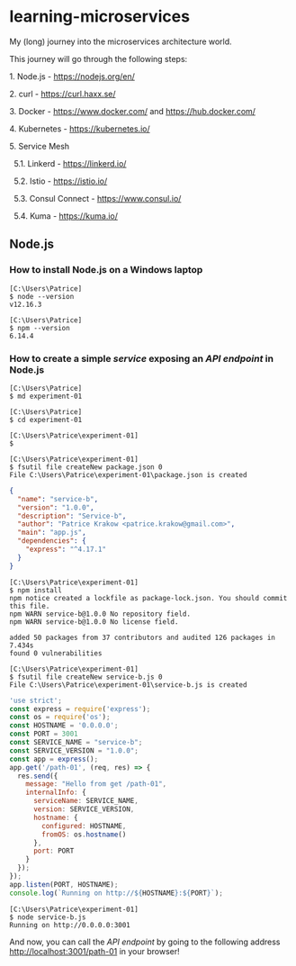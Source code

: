 # learning-microservices
My (long) journey into the microservices architecture world.

This journey will go through the following steps:

1\. Node.js - <https://nodejs.org/en/>

2\. curl - <https://curl.haxx.se/>

3\. Docker - <https://www.docker.com/> and <https://hub.docker.com/>

4\. Kubernetes - <https://kubernetes.io/>

5\. Service Mesh

&nbsp;&nbsp;5\.1\. Linkerd - <https://linkerd.io/>

&nbsp;&nbsp;5\.2\. Istio - <https://istio.io/>

&nbsp;&nbsp;5\.3\. Consul Connect - <https://www.consul.io/>

&nbsp;&nbsp;5\.4\. Kuma - <https://kuma.io/>

## Node.js

### How to install Node.js on a Windows laptop

```
[C:\Users\Patrice]
$ node --version
v12.16.3
```

```
[C:\Users\Patrice]
$ npm --version
6.14.4
```

### How to create a simple _service_ exposing an _API endpoint_ in Node.js

```
[C:\Users\Patrice]
$ md experiment-01

[C:\Users\Patrice]
$ cd experiment-01

[C:\Users\Patrice\experiment-01]
$
```

```
[C:\Users\Patrice\experiment-01]
$ fsutil file createNew package.json 0
File C:\Users\Patrice\experiment-01\package.json is created
```

```json
{
  "name": "service-b",
  "version": "1.0.0",
  "description": "Service-b",
  "author": "Patrice Krakow <patrice.krakow@gmail.com>",
  "main": "app.js",
  "dependencies": {
    "express": "^4.17.1"
  }
}
```

```
[C:\Users\Patrice\experiment-01]
$ npm install
npm notice created a lockfile as package-lock.json. You should commit this file.
npm WARN service-b@1.0.0 No repository field.
npm WARN service-b@1.0.0 No license field.

added 50 packages from 37 contributors and audited 126 packages in 7.434s
found 0 vulnerabilities
```

```
[C:\Users\Patrice\experiment-01]
$ fsutil file createNew service-b.js 0
File C:\Users\Patrice\experiment-01\service-b.js is created
```

```javascript
'use strict';
const express = require('express');
const os = require('os');
const HOSTNAME = '0.0.0.0';
const PORT = 3001
const SERVICE_NAME = "service-b";
const SERVICE_VERSION = "1.0.0";
const app = express();
app.get('/path-01', (req, res) => {
  res.send({
    message: "Hello from get /path-01",
    internalInfo: {
      serviceName: SERVICE_NAME,
      version: SERVICE_VERSION,
      hostname: {
        configured: HOSTNAME,
        fromOS: os.hostname()
      },
      port: PORT
    }
  });
});
app.listen(PORT, HOSTNAME);
console.log(`Running on http://${HOSTNAME}:${PORT}`);
```

```
[C:\Users\Patrice\experiment-01]
$ node service-b.js
Running on http://0.0.0.0:3001
```

And now, you can call the _API endpoint_ by going to the following address <http://localhost:3001/path-01> in your browser!
